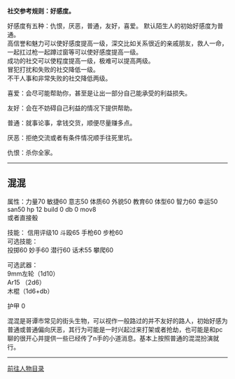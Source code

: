 
**社交参考规则：好感度。**

好感度有五种：仇恨，厌恶，普通，友好，喜爱。
默认陌生人的初始好感度为普通。  
高信誉和魅力可以使好感度提高一级，深交比如关系很近的亲戚朋友，救人一命，一起扛过枪一起蹲过窗等可以使好感度提高一级。  
成功的社交可以使程度提高一级，极难可以提高两级。  
冒犯打扰和失败的社交降低一级。  
不干人事和非常失败的社交降低两级。  

喜爱：会尽可能帮助你，甚至是让出一部分自己能承受的利益损失。

友好：会在不妨碍自己利益的情况下提供帮助。

普通：就事论事，拿钱交货，顺便尽量赚多点。

厌恶：拒绝交流或者有条件情况顺手往死里坑。

仇恨：杀你全家。

---

## 混混

属性：力量70 敏捷60 意志50 体质60 外貌50 教育60 体型60 智力60 幸运50 san50 hp 12 build 0 db 0 mov8  
或者直接骰  

技能： 信用评级10 斗殴65 手枪60 步枪60  
可选技能：  
投掷60 妙手60 潜行60 话术55 攀爬60  

可选武器：  
9mm左轮（1d10）  
Ar15 （2d6）  
木棍（1d6+db）  

护甲 0  

混混是哥谭市常见的街头生物，可以视作一般路过的并不友好的路人，初始好感为普通或普通偏向厌恶，其行为可能是一时兴起过来打架或者抢劫，也可能是和pc聊的很开心并提供一些已经传了n手的小道消息。基本上按照普通的混混扮演就行。

---

[前往人物目录](../人物目录.md)

